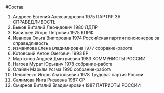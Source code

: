 #Состав
1. Андреев Евгений Александрович 1975 ПАРТИЯ ЗА СПРАВЕДЛИВОСТЬ
2. Быков Виталий Леонидович 1980 ЛДПР
3. Васильев Игорь Петрович 1975 КПРФ
4. Иванова Ольга Викторовна 1974 Российская партия пенсионеров за справедливость
5. Измаилова Елена Владимировна 1977 собрание-работа
6. Котовский Антон Олегович 1993 ЕР
7. Мартынов Андрей Дмитриевич 1983 КОММУНИСТЫ РОССИИ
8. Нагоев Мурат Юрьевич 1978 собрание-работа
9. Олайян Марьям Усама 1990 собрание-работа
10. Пелипенко Игорь Анатольевич 1978 Трудовая партия России
11. Салимова Инга Ризаевна 1987 СР
12. Смирнов Виталий Владимирович 1987 ПАТРИОТЫ РОССИИ

